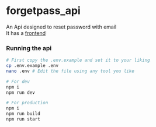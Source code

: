 # forgetpass_api

An Api designed to reset password with email  
It has a [frontend](https://github.com/MinaSameh1/forgetpass_test)

### Running the api

```sh
# First copy the .env.example and set it to your liking
cp .env.example .env
nano .env # Edit the file using any tool you like

# For dev
npm i
npm run dev

# For production
npm i
npm run build
npm run start
```

